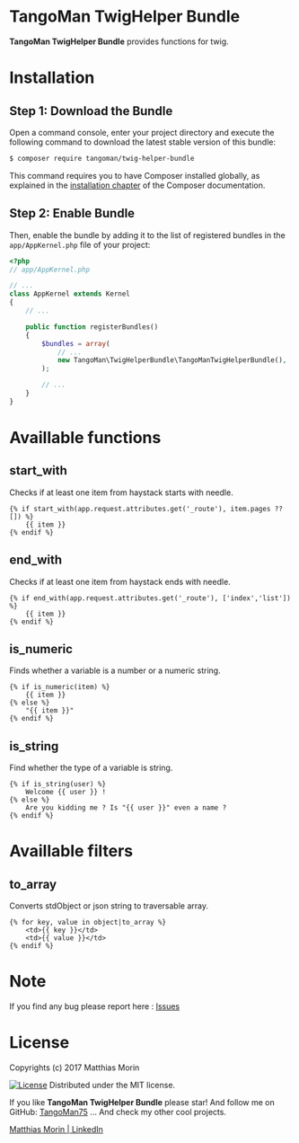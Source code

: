 TangoMan TwigHelper Bundle
====================

**TangoMan TwigHelper Bundle** provides functions for twig.

Installation
============

Step 1: Download the Bundle
---------------------------

Open a command console, enter your project directory and execute the
following command to download the latest stable version of this bundle:

```bash
$ composer require tangoman/twig-helper-bundle
```

This command requires you to have Composer installed globally, as explained
in the [installation chapter](https://getcomposer.org/doc/00-intro.md)
of the Composer documentation.

Step 2: Enable Bundle
---------------------

Then, enable the bundle by adding it to the list of registered bundles
in the `app/AppKernel.php` file of your project:

```php
<?php
// app/AppKernel.php

// ...
class AppKernel extends Kernel
{
    // ...

    public function registerBundles()
    {
        $bundles = array(
            // ...
            new TangoMan\TwigHelperBundle\TangoManTwigHelperBundle(),
        );

        // ...
    }
}
```

Availlable functions
====================

start_with
----------

Checks if at least one item from haystack starts with needle.

```twig
{% if start_with(app.request.attributes.get('_route'), item.pages ?? []) %}
    {{ item }}
{% endif %}
```

end_with
--------

Checks if at least one item from haystack ends with needle.

```twig
{% if end_with(app.request.attributes.get('_route'), ['index','list']) %}
    {{ item }}
{% endif %}
```

is_numeric
----------

Finds whether a variable is a number or a numeric string.

```twig
{% if is_numeric(item) %}
    {{ item }}
{% else %}
    "{{ item }}"
{% endif %}
```

is_string
---------

Find whether the type of a variable is string.

```twig
{% if is_string(user) %}
    Welcome {{ user }} !
{% else %}
    Are you kidding me ? Is "{{ user }}" even a name ?
{% endif %}
```

Availlable filters
==================

to_array
--------

Converts stdObject or json string to traversable array.

```twig
{% for key, value in object|to_array %}
    <td>{{ key }}</td>
    <td>{{ value }}</td>
{% endif %}
```

Note
====

If you find any bug please report here : [Issues](https://github.com/TangoMan75/TwigHelperBundle/issues/new)

License
=======

Copyrights (c) 2017 Matthias Morin

[![License][license-MIT]][license-url]
Distributed under the MIT license.

If you like **TangoMan TwigHelper Bundle** please star!
And follow me on GitHub: [TangoMan75](https://github.com/TangoMan75)
... And check my other cool projects.

[Matthias Morin | LinkedIn](https://www.linkedin.com/in/morinmatthias)

[license-GPL]: https://img.shields.io/badge/Licence-GPLv3.0-green.svg
[license-MIT]: https://img.shields.io/badge/Licence-MIT-green.svg
[license-url]: LICENSE
